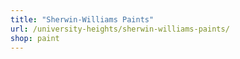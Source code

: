 ```yaml
---
title: "Sherwin-Williams Paints"
url: /university-heights/sherwin-williams-paints/
shop: paint
---
```

